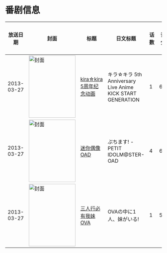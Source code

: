 # 番剧信息

|放送日期|封面|标题|日文标题|话数|评分|评分人数|
|---|---|---|---|---|---|---|
|2013-03-27|<img src="//lain.bgm.tv/pic/cover/c/01/b0/48061_FdzaY.jpg" alt="封面" style="width:150px;height:200px;object-fit:cover;">|[kira☆kira 5周年纪念动画](https://bangumi.tv/subject/48061)|キラ☆キラ 5th Anniversary Live Anime KICK START GENERATION|1|6.5|142人评分|
|2013-03-27|<img src="//lain.bgm.tv/pic/cover/c/d6/ee/68535_CBL3T.jpg" alt="封面" style="width:150px;height:200px;object-fit:cover;">|[迷你偶像 OAD](https://bangumi.tv/subject/68535)|ぷちます! -PETIT IDOLM@STER- OAD|4|6.7|209人评分|
|2013-03-27|<img src="//lain.bgm.tv/pic/cover/c/64/40/91350_2cGsq.jpg" alt="封面" style="width:150px;height:200px;object-fit:cover;">|[三人行必有我妹 OVA](https://bangumi.tv/subject/91350)|OVAの中に1人、妹がいる!|1|5.8|456人评分|
